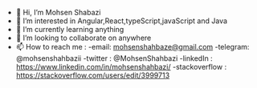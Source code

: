 - 👋 Hi, I’m Mohsen Shabazi
- 👀 I’m interested in Angular,React,typeScript,javaScript and Java
- 🌱 I’m currently learning anything
- 💞️ I’m looking to collaborate on anywhere
- 📫 How to reach me :
      -email:   mohsenshahbaze@gmail.com
      -telegram: @mohsenshahbazii
      -twitter : @MohsenShahbazi
      -linkedIn : https://www.linkedin.com/in/mohsenshahbazi/
      -stackoverflow : https://stackoverflow.com/users/edit/3999713

<!---
MohsenShahbazi/MohsenShahbazi is a ✨ special ✨ repository because its `README.md` (this file) appears on your GitHub profile.
You can click the Preview link to take a look at your changes.
--->
